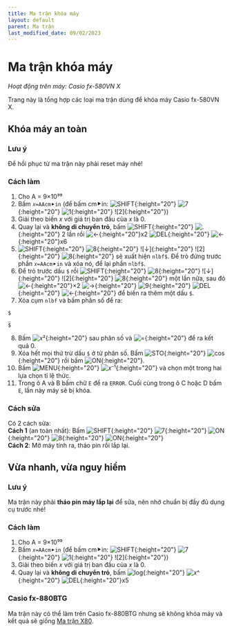 ```yaml
---
title: Ma trận khóa máy
layout: default
parent: Ma trận
last_modified_date: 09/02/2023
---
```


# Ma trận khóa máy
*Hoạt động trên máy: Casio fx-580VN X*

Trang này là tổng hợp các loại ma trận dùng để khóa máy Casio fx-580VN X.

## Khóa máy an toàn
### Lưu ý
Để hồi phục từ ma trận này phải reset máy nhé!

### Cách làm
1. Cho A = 9×10⁹⁹
2. Bấm `𝑥=AAcm⯈in` (để bấm cm⯈in: ![SHIFT]{:height="20"} ![7]{:height="20"} ![1]{:height="20"} ![2]{:height="20"})
3. Giải theo biến 𝑥 với giá trị ban đầu của 𝑥 là 0.
4. Quay lại và **không di chuyển trỏ**, bấm ![SHIFT]{:height="20"} ![.]{:height="20"} 2 lần rồi ![←]{:height="20"}x2 ![DEL]{:height="20"} ![←]{:height="20"}x6
5. ![SHIFT]{:height="20"} ![8]{:height="20"} ![↓]{:height="20"} ![2]{:height="20"} ![8]{:height="20"} sẽ xuất hiện `nlbf$`. Để trỏ đứng trước phần `𝑥=AAcm⯈in` và xóa nó, để lại phần `nlbf$`.
6. Để trỏ trước dấu `$` rồi ![SHIFT]{:height="20"} ![8]{:height="20"} ![↓]{:height="20"} ![2]{:height="20"} ![8]{:height="20"} một lần nữa, sau đó ![←]{:height="20"}×2 ![→]{:height="20"} ![9]{:height="20"} ![DEL]{:height="20"} ![←]{:height="20"} để biến ra thêm một dấu `$`.
7. Xóa cụm `nlbf` và bấm phân số để ra:  
```
$
_
$
```
8. Bấm ![𝑥²]{:height="20"} sau phân số và ![=]{:height="20"} để ra kết quả 0.
9. Xóa hết mọi thứ trừ dấu `$` ở tử phân số. Bấm ![STO]{:height="20"} ![cos]{:height="20"} rồi bấm ![ON]{:height="20"}.
10. Bấm ![MENU]{:height="20"} ![𝑥⁻¹]{:height="20"} và chọn một trong hai lựa chọn tỉ lệ thức.
11. Trong ô A và B bấm chữ `E` để ra `ERROR`. Cuối cùng trong ô C hoặc D bấm `E`, lần này máy sẽ bị khóa.

### Cách sửa
Có 2 cách sửa:  
**Cách 1** (an toàn nhất): Bấm ![SHIFT]{:height="20"} ![7]{:height="20"} ![ON]{:height="20"} ![8]{:height="20"} ![ON]{:height="20"}  
**Cách 2**: Mở máy tính ra, tháo pin rồi lắp lại.

## Vừa nhanh, vừa nguy hiểm
### Lưu ý
Ma trận này phải **tháo pin máy lắp lại** để sửa, nên nhớ chuẩn bị đầy đủ dụng cụ trước nhé!

### Cách làm
1. Cho A = 9×10⁹⁹
2. Bấm `𝑥=AAcm⯈in` (để bấm cm⯈in: ![SHIFT]{:height="20"} ![7]{:height="20"} ![1]{:height="20"} ![2]{:height="20"})
3. Giải theo biến 𝑥 với giá trị ban đầu của 𝑥 là 0.
4. Quay lại và **không di chuyển trỏ**, bấm ![log]{:height="20"} ![𝑥^]{:height="20"} ![DEL]{:height="20"}x5

### Casio fx-880BTG
Ma trận này có thể làm trên Casio fx-880BTG nhưng sẽ không khóa máy và kết quả sẽ giống [Ma trận X80](/thu-vien-ma-tran/docs/ma-tran/ma-tran-x80.html).

[SHIFT]: /thu-vien-ma-tran/images/fx580vnx/shift.png
[ALPHA]: /thu-vien-ma-tran/images/fx580vnx/alpha.png
[MENU]: /thu-vien-ma-tran/images/fx580vnx/menu.png
[ON]: /thu-vien-ma-tran/images/fx580vnx/on.png
[←]: /thu-vien-ma-tran/images/fx580vnx/dpad_left.png
[→]: /thu-vien-ma-tran/images/fx580vnx/dpad_right.png
[𝑥²]: /thu-vien-ma-tran/images/fx580vnx/expo_2.png
[𝑥^]: /thu-vien-ma-tran/images/fx580vnx/expo.png
[log]: /thu-vien-ma-tran/images/fx580vnx/log.png
[𝑥⁻¹]: /thu-vien-ma-tran/images/fx580vnx/expo_-1.png
[cos]: /thu-vien-ma-tran/images/fx580vnx/cos.png
[STO]: /thu-vien-ma-tran/images/fx580vnx/sto.png
[S⇔D]: /thu-vien-ma-tran/images/fx580vnx/sd.png
[DEL]: /thu-vien-ma-tran/images/fx580vnx/del.png
[1]: /thu-vien-ma-tran/images/fx580vnx/1.png
[7]: /thu-vien-ma-tran/images/fx580vnx/7.png
[8]: /thu-vien-ma-tran/images/fx580vnx/8.png
[9]: /thu-vien-ma-tran/images/fx580vnx/9.png
[.]: /thu-vien-ma-tran/images/fx580vnx/decimal.png
[=]: /thu-vien-ma-tran/images/fx580vnx/exec.png
